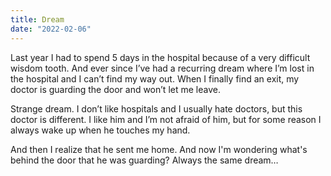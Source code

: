 ```yaml
---
title: Dream
date: "2022-02-06"
---
```


Last year I had to spend 5 days in the hospital because of a very difficult wisdom tooth. And ever since I’ve had a recurring dream where I’m lost in the hospital and I can’t find my way out. When I finally find an exit, my doctor is guarding the door and won’t let me leave. 

Strange dream. I don’t like hospitals and I usually hate doctors, but this doctor is different. I like him and I’m not afraid of him, but for some reason I always wake up when he touches my hand. 

And then I realize that he sent me home. And now I'm wondering what's behind the door that he was guarding? Always the same dream…
